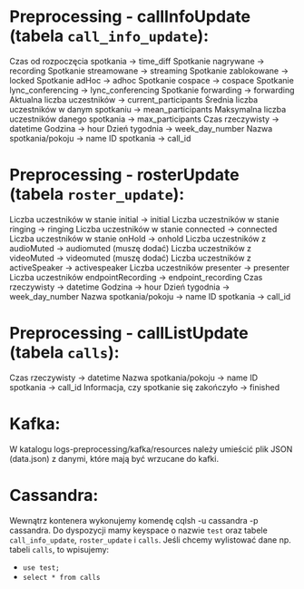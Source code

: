 # Preprocessing - callInfoUpdate (tabela `call_info_update`):
Czas od rozpoczęcia spotkania -> time_diff
Spotkanie nagrywane -> recording
Spotkanie streamowane -> streaming
Spotkanie zablokowane -> locked
Spotkanie adHoc -> adhoc
Spotkanie cospace -> cospace
Spotkanie lync_conferencing -> lync_conferencing
Spotkanie forwarding -> forwarding
Aktualna liczba uczestników -> current_participants
Średnia liczba uczestników w danym spotkaniu -> mean_participants
Maksymalna liczba uczestników danego spotkania -> max_participants
Czas rzeczywisty -> datetime
Godzina -> hour
Dzień tygodnia -> week_day_number
Nazwa spotkania/pokoju -> name
ID spotkania -> call_id

# Preprocessing - rosterUpdate (tabela `roster_update`):
Liczba uczestników w stanie initial -> initial
Liczba uczestników w stanie ringing -> ringing
Liczba uczestników w stanie connected -> connected
Liczba uczestników w stanie onHold -> onhold
Liczba uczestników z audioMuted -> audiomuted (muszę dodać)
Liczba uczestników z videoMuted -> videomuted (muszę dodać)
Liczba uczestników z activeSpeaker -> activespeaker
Liczba uczestników presenter -> presenter
Liczba uczestników endpointRecording -> endpoint_recording
Czas rzeczywisty -> datetime
Godzina -> hour
Dzień tygodnia -> week_day_number
Nazwa spotkania/pokoju -> name
ID spotkania -> call_id

# Preprocessing - callListUpdate (tabela `calls`):
Czas rzeczywisty -> datetime
Nazwa spotkania/pokoju -> name
ID spotkania -> call_id
Informacja, czy spotkanie się zakończyło -> finished

# Kafka:
W katalogu logs-preprocessing/kafka/resources należy umieścić plik JSON (data.json) z danymi, które mają być wrzucane do kafki.

# Cassandra:
Wewnątrz kontenera wykonujemy komendę cqlsh -u cassandra -p cassandra.
Do dyspozycji mamy keyspace o nazwie `test` oraz tabele `call_info_update`, `roster_update` i `calls`.
Jeśli chcemy wylistować dane np. tabeli `calls`, to wpisujemy:
- `use test;`
- `select * from calls`